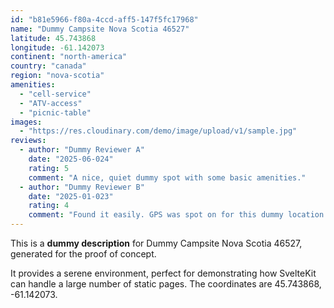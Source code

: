 ```yaml
---
id: "b81e5966-f80a-4ccd-aff5-147f5fc17968"
name: "Dummy Campsite Nova Scotia 46527"
latitude: 45.743868
longitude: -61.142073
continent: "north-america"
country: "canada"
region: "nova-scotia"
amenities:
  - "cell-service"
  - "ATV-access"
  - "picnic-table"
images:
  - "https://res.cloudinary.com/demo/image/upload/v1/sample.jpg"
reviews:
  - author: "Dummy Reviewer A"
    date: "2025-06-024"
    rating: 5
    comment: "A nice, quiet dummy spot with some basic amenities."
  - author: "Dummy Reviewer B"
    date: "2025-01-023"
    rating: 4
    comment: "Found it easily. GPS was spot on for this dummy location."
---
```


This is a **dummy description** for Dummy Campsite Nova Scotia 46527, generated for the proof of concept.

It provides a serene environment, perfect for demonstrating how SvelteKit can handle a large number of static pages. The coordinates are 45.743868, -61.142073.
